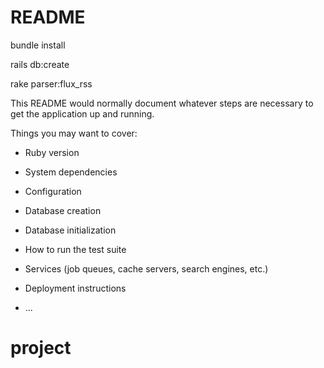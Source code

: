 # README
<!-- To install all gems run -->
bundle install 
<!-- Create dataase -->
rails db:create
<!-- Parse all articles from lemonde uri -->
rake parser:flux_rss   

This README would normally document whatever steps are necessary to get the
application up and running.

Things you may want to cover:

* Ruby version

* System dependencies

* Configuration

* Database creation

* Database initialization

* How to run the test suite

* Services (job queues, cache servers, search engines, etc.)

* Deployment instructions

* ...
# project
